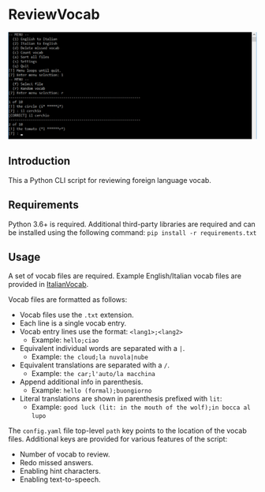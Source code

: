 # ReviewVocab

![Demo](demo.png "Demo Screenshot")

## Introduction
This a Python CLI script for reviewing foreign language vocab.

## Requirements
Python 3.6+ is required. Additional third-party libraries are required and can be installed using the following command: `pip install -r requirements.txt`

## Usage
A set of vocab files are required. Example English/Italian vocab files are provided in [ItalianVocab](https://github.com/jeffrimko/ItalianVocab).

Vocab files are formatted as follows:

  - Vocab files use the `.txt` extension.
  - Each line is a single vocab entry.
  - Vocab entry lines use the format: `<lang1>;<lang2>`
      * Example: `hello;ciao`
  - Equivalent individual words are separated with a `|`.
      * Example: `the cloud;la nuvola|nube`
  - Equivalent translations are separated with a `/`.
      * Example: `the car;l'auto/la macchina`
  - Append additional info in parenthesis.
      * Example: `hello (formal);buongiorno`
  - Literal translations are shown in parenthesis prefixed with `lit`:
      * Example: `good luck (lit: in the mouth of the wolf);in bocca al lupo`

The `config.yaml` file top-level `path` key points to the location of the vocab files. Additional keys are provided for various features of the script:

  - Number of vocab to review.
  - Redo missed answers.
  - Enabling hint characters.
  - Enabling text-to-speech.
